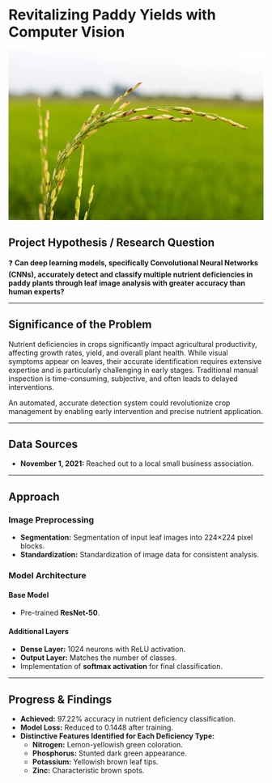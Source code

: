 # Revitalizing Paddy Yields with Computer Vision

![Cropdef](images/cropdef.jpg)

## Project Hypothesis / Research Question

❓ **Can deep learning models, specifically Convolutional Neural Networks (CNNs), accurately detect and classify multiple nutrient deficiencies in paddy plants through leaf image analysis with greater accuracy than human experts?**

---

## Significance of the Problem

Nutrient deficiencies in crops significantly impact agricultural productivity, affecting growth rates, yield, and overall plant health. While visual symptoms appear on leaves, their accurate identification requires extensive expertise and is particularly challenging in early stages. Traditional manual inspection is time-consuming, subjective, and often leads to delayed interventions. 

An automated, accurate detection system could revolutionize crop management by enabling early intervention and precise nutrient application.

---

## Data Sources

- **November 1, 2021:** Reached out to a local small business association.

---

## Approach

### Image Preprocessing
- **Segmentation:** Segmentation of input leaf images into 224×224 pixel blocks.
- **Standardization:** Standardization of image data for consistent analysis.

### Model Architecture

#### Base Model
- Pre-trained **ResNet-50**.

#### Additional Layers
- **Dense Layer:** 1024 neurons with ReLU activation.
- **Output Layer:** Matches the number of classes.
- Implementation of **softmax activation** for final classification.

---

## Progress & Findings

- **Achieved:** 97.22% accuracy in nutrient deficiency classification.
- **Model Loss:** Reduced to 0.1448 after training.
- **Distinctive Features Identified for Each Deficiency Type:**
  - **Nitrogen:** Lemon-yellowish green coloration.
  - **Phosphorus:** Stunted dark green appearance.
  - **Potassium:** Yellowish brown leaf tips.
  - **Zinc:** Characteristic brown spots.
